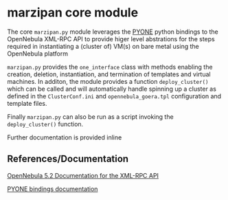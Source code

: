 # marzipan core module

The core `marzipan.py` module leverages the [PYONE](http://docs.opennebula.io/5.12/integration/system_interfaces/python.html) python bindings to the OpenNebula XML-RPC API to provide higer level abstrations for the steps required in instantiating a (cluster of) VM(s) on bare metal using the OpenNebula platform

`marzipan.py` provides the `one_interface` class with methods enabling the creation, deletion, instantiation, and termination  of templates and virtual machines.
In additon, the module provides a function `deploy_cluster()` which can be called and will automatically handle spinning up a cluster as defined in the `ClusterConf.ini` and `opennebula_goera.tpl` configuration and template files.

Finally `marzipan.py` can also be run as a script invoking the `deploy_cluster()` function.

Further documentation is provided inline

## References/Documentation

[OpenNebula 5.2 Documentation for the XML-RPC API](http://docs.opennebula.io/5.2/integration/system_interfaces/api.html#actions-for-templates-management)

[PYONE bindings documentation](http://docs.opennebula.io/5.12/integration/system_interfaces/python.html)

